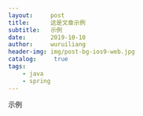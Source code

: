 ```yaml
---
layout:     post
title:      这是文章示例
subtitle:   示例
date:       2019-10-10
author:     wuruiliang
header-img: img/post-bg-ios9-web.jpg
catalog: 	 true
tags:
    - java
    - spring
---
```

示例
